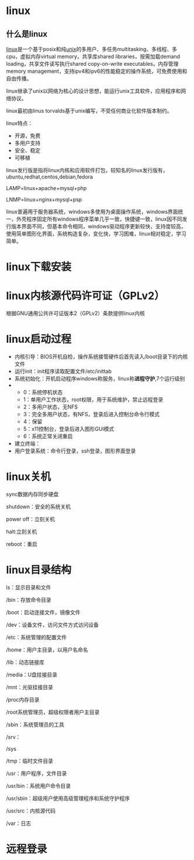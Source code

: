 # linux

## 什么是linux

[linux](https://www.kernel.org/)是一个基于posix和纯[unix](https://www.unix.com/)的多用户、多任务multitasking、多线程、多cpu，虚拟内存virtual memory，共享库shared libraries，按需加载demand loading，共享文件读写执行shared copy-on-write executables，内存管理memory management，支持ipv4和ipv6的性能稳定的操作系统，可免费使用和自由传播。

linux继承了unix以网络为核心的设计思想，能运行unix工具软件，应用程序和网络协议。

linux最初由linus torvalds基于unix编写，不受任何商业化软件版本制约。

linux特点：

* 开源，免费
* 多用户支持
* 安全、稳定
* 可移植

linux发行版是指将linux内核和应用软件打包，较知名的linux发行版有，ubuntu,redhat,centos,debian,fedora

LAMP=linux+apache+mysql+php

LNMP=linux+nginx+mysql+psp

linux普遍用于服务器系统，windows多使用为桌面操作系统，windows界面统一，外壳程序固定所有windows程序菜单几乎一致，快捷键一致，linux因不同发行版本界面不同，但基本命令相同，windows驱动程序更新较快，支持度较高，使用简单图形化界面，系统构造复杂，变化快，学习困难，linux相对稳定，学习简单。

# linux下载安装

# linux内核源代码许可证（GPLv2）

根据GNU通用公共许可证版本2（GPLv2）条款提供linux内核

# linux启动过程

* 内核引导：BIOS开机自检，操作系统接管硬件后首先读入/boot目录下的内核文件
* 运行init：init程序读取配置文件/etc/inittab
* 系统初始化：开机启动程序windows称服务，linux称**进程守护**,7个运行级别
* * 0：系统停机状态
  * 1：单用户工作状态，root权限，用于系统维护，禁止远程登录
  * 2：多用户状态，无NFS
  * 3：完全多用户状态，有NFS，登录后进入控制台命令行模式
  * 4：保留
  * 5：x11控制台，登录后进入图形GUI模式
  * 6：系统正常关闭重启
* 建立终端：
* 用户登录系统：命令行登录，ssh登录，图形界面登录

# linux关机

sync数据内存同步硬盘

shutdown：安全的系统关机

power off：立刻关机

halt:立刻关机

reboot：重启

# linux目录结构

ls：显示目录和文件

/bin：存放命令目录

/boot：启动连接文件，镜像文件

/dev：设备文件，访问文件方式访问设备

/etc：系统管理的配置文件

/home：用户主目录，以用户名命名

/lib：动态链接库

/media：U盘挂接目录

/mnt：光驱挂接目录

/proc内存目录

/root系统管理员，超级权限者用户主目录

/sbin：系统管理员的工具

/srv：

/sys

/tmp：临时文件目录

/usr：用户程序，文件目录

/usr/bin：系统用户命令目录

/usr/sbin：超级用户使用高级管理程序和系统守护程序

/usr/src：内核源代码

/var：日志

# 远程登录
